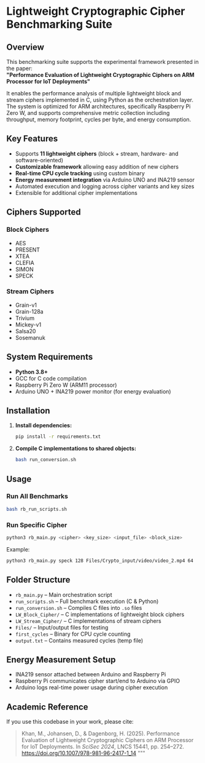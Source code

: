 # Lightweight Cryptographic Cipher Benchmarking Suite

## Overview

This benchmarking suite supports the experimental framework presented in the paper:  
**"Performance Evaluation of Lightweight Cryptographic Ciphers on ARM Processor for IoT Deployments"**  


It enables the performance analysis of multiple lightweight block and stream ciphers implemented in C, using Python as the orchestration layer. The system is optimized for ARM architectures, specifically Raspberry Pi Zero W, and supports comprehensive metric collection including throughput, memory footprint, cycles per byte, and energy consumption.

## Key Features

- Supports **11 lightweight ciphers** (block + stream, hardware- and software-oriented)
- **Customizable framework** allowing easy addition of new ciphers 
- **Real-time CPU cycle tracking** using custom binary
- **Energy measurement integration** via Arduino UNO and INA219 sensor
- Automated execution and logging across cipher variants and key sizes
- Extensible for additional cipher implementations

## Ciphers Supported

### Block Ciphers
- AES
- PRESENT
- XTEA
- CLEFIA
- SIMON
- SPECK

### Stream Ciphers
- Grain-v1
- Grain-128a
- Trivium
- Mickey-v1
- Salsa20
- Sosemanuk

## System Requirements

- **Python 3.8+**
- GCC for C code compilation
- Raspberry Pi Zero W (ARM11 processor)
- Arduino UNO + INA219 power monitor (for energy evaluation)

## Installation

1. **Install dependencies:**
   ```bash
   pip install -r requirements.txt
   ```

2. **Compile C implementations to shared objects:**
   ```bash
   bash run_conversion.sh
   ```

## Usage

### Run All Benchmarks
```bash
bash rb_run_scripts.sh
```

### Run Specific Cipher
```bash
python3 rb_main.py <cipher> <key_size> <input_file> <block_size>
```
Example:
```bash
python3 rb_main.py speck 128 Files/Crypto_input/video/video_2.mp4 64
```

## Folder Structure

- `rb_main.py` – Main orchestration script
- `run_scripts.sh` – Full benchmark execution (C & Python)
- `run_conversion.sh` – Compiles C files into `.so` files
- `LW_Block_Cipher/` – C implementations of lightweight block ciphers
- `LW_Stream_Cipher/` – C implementations of stream ciphers
- `Files/` – Input/output files for testing
- `first_cycles` – Binary for CPU cycle counting
- `output.txt` – Contains measured cycles (temp file)

## Energy Measurement Setup

- INA219 sensor attached between Arduino and Raspberry Pi
- Raspberry Pi communicates cipher start/end to Arduino via GPIO
- Arduino logs real-time power usage during cipher execution

## Academic Reference

If you use this codebase in your work, please cite:
> Khan, M., Johansen, D., & Dagenborg, H. (2025). Performance Evaluation of Lightweight Cryptographic Ciphers on ARM Processor for IoT Deployments. In *SciSec 2024*, LNCS 15441, pp. 254–272. https://doi.org/10.1007/978-981-96-2417-1_14
"""